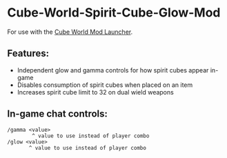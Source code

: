 # Cube-World-Spirit-Cube-Glow-Mod

For use with the [Cube World Mod Launcher](https://github.com/ChrisMiuchiz/Cube-World-Mod-Launcher/releases/tag/v1.5). 

## Features:

- Independent glow and gamma controls for how spirit cubes appear in-game
- Disables consumption of spirit cubes when placed on an item
- Increases spirit cube limit to 32 on dual wield weapons

## In-game chat controls:
```
/gamma <value>
        ^ value to use instead of player combo
/glow <value>
       ^ value to use instead of player combo
```
